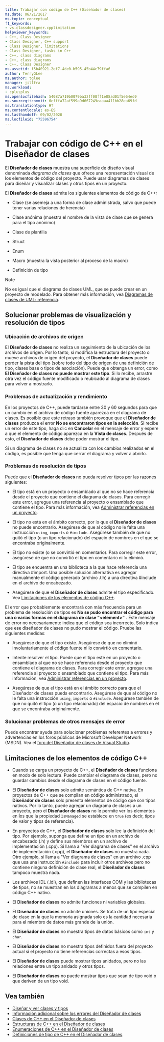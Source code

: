 ```yaml
---
title: Trabajar con código de C++ (Diseñador de clases)
ms.date: 06/21/2017
ms.topic: conceptual
f1_keywords:
- vs.classdesigner.cpplimitation
helpviewer_keywords:
- C++, Class Designer
- Class Designer, C++ support
- Class Designer, limitations
- Class Designer, tasks in C++
- C++, class diagrams
- C++, class diagrams
- C++, Class Designer
ms.assetid: f5b40921-2ef7-4de0-b595-45b44c79ffa6
author: TerryGLee
ms.author: tglee
manager: jillfra
ms.workload:
- cplusplus
ms.openlocfilehash: 54087a719b0079ba32ff08ff1e08ad01f5e64ed0
ms.sourcegitcommit: 6cfffa72af599a9d667249caaaa411bb28ea69fd
ms.translationtype: HT
ms.contentlocale: es-ES
ms.lasthandoff: 09/02/2020
ms.locfileid: "75596754"
---
```

# <a name="work-with-c-code-in-class-designer"></a>Trabajar con código de C++ en el Diseñador de clases

El **Diseñador de clases** muestra una superficie de diseño visual denominada *diagrama de clases* que ofrece una representación visual de los elementos de código del proyecto. Puede usar diagramas de clases para diseñar y visualizar clases y otros tipos en un proyecto.

El **Diseñador de clases** admite los siguientes elementos de código de C++:

- Clase (se asemeja a una forma de clase administrada, salvo que puede tener varias relaciones de herencia)

- Clase anónima (muestra el nombre de la vista de clase que se genera para el tipo anónimo)

- Clase de plantilla

- Struct

- Enum

- Macro (muestra la vista posterior al proceso de la macro)

- Definición de tipo

> [!NOTE]
> No es igual que el diagrama de clases UML, que se puede crear en un proyecto de modelado. Para obtener más información, vea [Diagramas de clases de UML: referencia](../../modeling/what-s-new-for-design-in-visual-studio.md).

## <a name="troubleshoot-type-resolution-and-display-issues"></a>Solucionar problemas de visualización y resolución de tipos

### <a name="location-of-source-files"></a>Ubicación de archivos de origen

El **Diseñador de clases** no realiza un seguimiento de la ubicación de los archivos de origen. Por lo tanto, si modifica la estructura del proyecto o mueve archivos de origen del proyecto, el **Diseñador de clases** puede perder la pista del tipo (sobre todo del tipo de origen de una definición de tipo, clases base o tipos de asociación). Puede que obtenga un error, como **El Diseñador de clases no puede mostrar este tipo**. Si lo recibe, arrastre otra vez el código fuente modificado o reubicado al diagrama de clases para volver a mostrarlo.

### <a name="update-and-performance-issues"></a>Problemas de actualización y rendimiento

En los proyectos de C++, puede tardarse entre 30 y 60 segundos para que un cambio en el archivo de código fuente aparezca en el diagrama de clases. Es posible que este retraso también provoque que el **Diseñador de clases** produzca el error **No se encontraron tipos en la selección**. Si recibe un error de este tipo, haga clic en **Cancelar** en el mensaje de error y espere a que el elemento de código aparezca en la **Vista de clases**. Después de esto, el **Diseñador de clases** debe poder mostrar el tipo.

Si un diagrama de clases no se actualiza con los cambios realizados en el código, es posible que tenga que cerrar el diagrama y volver a abrirlo.

### <a name="type-resolution-issues"></a>Problemas de resolución de tipos

Puede que el **Diseñador de clases** no pueda resolver tipos por las razones siguientes:

- El tipo está en un proyecto o ensamblado al que no se hace referencia desde el proyecto que contiene el diagrama de clases. Para corregir este error, agregue una referencia al proyecto o ensamblado que contiene el tipo. Para más información, vea [Administrar referencias en un proyecto](../managing-references-in-a-project.md).

- El tipo no está en el ámbito correcto, por lo que el **Diseñador de clases** no puede encontrarlo. Asegúrese de que al código no le falta una instrucción `using`, `imports` o `#include`. Asegúrese también de que no quitó el tipo (o un tipo relacionado) del espacio de nombres en el que se encontraba originalmente.

- El tipo no existe (o se convirtió en comentario). Para corregir este error, asegúrese de que no convirtió el tipo en comentario ni lo eliminó.

- El tipo se encuentra en una biblioteca a la que hace referencia una directiva #import. Una posible solución alternativa es agregar manualmente el código generado (archivo .tlh) a una directiva #include en el archivo de encabezado.

- Asegúrese de que el **Diseñador de clases** admite el tipo especificado. Vea [Limitaciones de los elementos de código C++](#limitations-for-c-code-elements).

El error que probablemente encontrará con más frecuencia para un problema de resolución de tipos es **No se pudo encontrar el código para una o varias formas en el diagrama de clase "\<element>"** . Este mensaje de error no necesariamente indica que el código sea incorrecto. Solo indica que ese diseñador de clases no pudo mostrar el código. Pruebe las siguientes medidas:

- Asegúrese de que el tipo existe. Asegúrese de que no eliminó involuntariamente el código fuente ni lo convirtió en comentario.

- Intente resolver el tipo. Puede que el tipo esté en un proyecto o ensamblado al que no se hace referencia desde el proyecto que contiene el diagrama de clases. Para corregir este error, agregue una referencia al proyecto o ensamblado que contiene el tipo. Para más información, vea [Administrar referencias en un proyecto](../managing-references-in-a-project.md).

- Asegúrese de que el tipo está en el ámbito correcto para que el Diseñador de clases pueda encontrarlo. Asegúrese de que al código no le falta una instrucción `using`, `imports` o `#include`. Asegúrese también de que no quitó el tipo (o un tipo relacionado) del espacio de nombres en el que se encontraba originalmente.

### <a name="troubleshoot-other-error-messages"></a>Solucionar problemas de otros mensajes de error

Puede encontrar ayuda para solucionar problemas referentes a errores y advertencias en los foros públicos de Microsoft Developer Network (MSDN). Vea el [foro del Diseñador de clases de Visual Studio](https://social.msdn.microsoft.com/Forums/en-US/home?forum=vsclassdesigner).

## <a name="limitations-for-c-code-elements"></a>Limitaciones de los elementos de código C++

- Cuando se carga un proyecto de C++, el **Diseñador de clases** funciona en modo de solo lectura. Puede cambiar el diagrama de clases, pero no guardar cambios desde el diagrama de clases en el código fuente.

- El **Diseñador de clases** solo admite semántica de C++ nativa. En proyectos de C++ que se compilan en código administrado, el **Diseñador de clases** solo presenta elementos de código que son tipos nativos. Por lo tanto, puede agregar un diagrama de clases a un proyecto, pero el **Diseñador de clases** no le permite ver los elementos en los que la propiedad `IsManaged` se establece en `true` (es decir, tipos de valor y tipos de referencia).

- En proyectos de C++, el **Diseñador de clases** solo lee la definición del tipo. Por ejemplo, suponga que define un tipo en un archivo de encabezado (.h) y define sus miembros en un archivo de implementación (.cpp). Si llama a "Ver diagrama de clases" en el archivo de implementación (.cpp), el **Diseñador de clases** no muestra nada. Otro ejemplo, si llama a "Ver diagrama de clases" en un archivo .cpp que usa una instrucción `#include` para incluir otros archivos pero no contiene ninguna definición de clase real, el **Diseñador de clases** tampoco muestra nada.

- Los archivos IDL (.idl), que definen las interfaces COM y las bibliotecas de tipos, no se muestran en los diagramas a menos que se compilen en código C++ nativo.

- El **Diseñador de clases** no admite funciones ni variables globales.

- El **Diseñador de clases** no admite uniones. Se trata de un tipo especial de clase en la que la memoria asignada solo es la cantidad necesaria para el miembro de datos más grande de la unión.

- El **Diseñador de clases** no muestra tipos de datos básicos como `int` y `char`.

- El **Diseñador de clases** no muestra tipos definidos fuera del proyecto actual si el proyecto no tiene referencias correctas a esos tipos.

- El **Diseñador de clases** puede mostrar tipos anidados, pero no las relaciones entre un tipo anidado y otros tipos.

- El **Diseñador de clases** no puede mostrar tipos que sean de tipo void o que deriven de un tipo void.

## <a name="see-also"></a>Vea también

- [Diseñar y ver clases y tipos](designing-and-viewing-classes-and-types.md)
- [Información adicional sobre los errores del Diseñador de clases](additional-information-about-errors.md)
- [Clases de C++ en el Diseñador de clases](visual-cpp-classes.md)
- [Estructuras de C++ en el Diseñador de clases](visual-cpp-structures.md)
- [Enumeraciones de C++ en el Diseñador de clases](visual-cpp-enumerations.md)
- [Definiciones de tipo de C++ en el Diseñador de clases](visual-cpp-typedefs.md)
